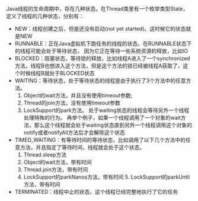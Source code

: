 Java线程的生命周期中，存在几种状态。在Thread类里有一个枚举类型State，定义了线程的几种状态，分别有：
- NEW：线程创建之后，但是还没有启动(not yet started)。这时候它的状态就是NEW
- RUNNABLE：正在Java虚拟机下跑任务的线程的状态。在RUNNABLE状态下的线程可能会处于等待状态， 因为它正在等待一些系统资源的释放，比如IO
- BLOCKED：阻塞状态，等待锁的释放，比如线程A进入了一个synchronized方法，线程B也想进入这个方法，但是这个方法的锁已经被线程A获取了，这个时候线程B就处于BLOCKED状态
- WAITING：等待状态，处于等待状态的线程是由于执行了3个方法中的任意方法。
    1. Object的wait方法，并且没有使用timeout参数; 
    2. Thread的join方法，没有使用timeout参数 
    3. LockSupport的park方法。 处于waiting状态的线程会等待另外一个线程处理特殊的行为。 再举个例子，如果一个线程调用了一个对象的wait方法，那么这个线程就会处于waiting状态直到另外一个线程调用这个对象的notify或者notifyAll方法后才会解除这个状态
- TIMED_WAITING：有等待时间的等待状态，比如调用了以下几个方法中的任意方法，并且指定了等待时间，线程就会处于这个状态。 
    1. Thread.sleep方法 
    2. Object的wait方法，带有时间 
    3. Thread.join方法，带有时间 
    4. LockSupport的parkNanos方法，带有时间 5. LockSupport的parkUntil方法，带有时间
- TERMINATED：线程中止的状态，这个线程已经完整地执行了它的任务